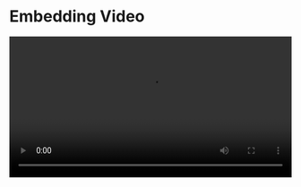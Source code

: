 # Embedding Video

<video width="100%" controls>
  <source src="./videos/1-connect-init.mp4" type="video/mp4">
Your browser does not support the video tag.
</video>
